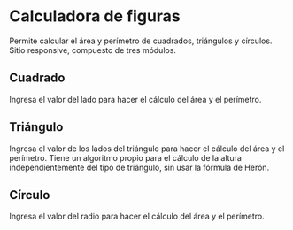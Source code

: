 # Calculadora de figuras

Permite calcular el área y perímetro de cuadrados, triángulos y círculos. Sitio responsive, compuesto de tres módulos.

## Cuadrado

Ingresa el valor del lado para hacer el cálculo del área y el perímetro.

## Triángulo

Ingresa el valor de los lados del triángulo para hacer el cálculo del área y el perímetro. Tiene un algoritmo propio para el cálculo de la altura independientemente del tipo de triángulo, sin usar la fórmula de Herón.

## Círculo

Ingresa el valor del radio para hacer el cálculo del área y el perímetro.